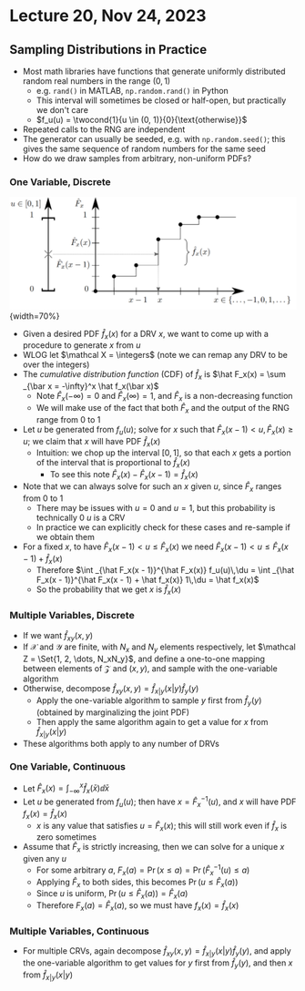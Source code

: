 # Lecture 20, Nov 24, 2023

## Sampling Distributions in Practice

* Most math libraries have functions that generate uniformly distributed random real numbers in the range $(0, 1)$
	* e.g. `rand()` in MATLAB, `np.random.rand()` in Python
	* This interval will sometimes be closed or half-open, but practically we don't care
	* $f_u(u) = \twocond{1}{u \in (0, 1)}{0}{\text{otherwise}}$
* Repeated calls to the RNG are independent
* The generator can usually be seeded, e.g. with `np.random.seed()`; this gives the same sequence of random numbers for the same seed
* How do we draw samples from arbitrary, non-uniform PDFs?

### One Variable, Discrete

![Algorithm to select one discrete random variable.](imgs/lec20_1.png){width=70%}

* Given a desired PDF $\hat f_x(x)$ for a DRV $x$, we want to come up with a procedure to generate $x$ from $u$
* WLOG let $\mathcal X = \integers$ (note we can remap any DRV to be over the integers)
* The *cumulative distribution function* (CDF) of $\hat f_x$ is $\hat F_x(x) = \sum _{\bar x = -\infty}^x \hat f_x(\bar x)$
	* Note $\hat F_x(-\infty) = 0$ and $\hat F_x(\infty) = 1$, and $\hat F_x$ is a non-decreasing function
	* We will make use of the fact that both $\hat F_x$ and the output of the RNG range from 0 to 1
* Let $u$ be generated from $f_u(u)$; solve for $x$ such that $\hat F_x(x - 1) < u, \hat F_x(x) \geq u$; we claim that $x$ will have PDF $\hat f_x(x)$
	* Intuition: we chop up the interval $[0, 1]$, so that each $x$ gets a portion of the interval that is proportional to $\hat f_x(x)$
		* To see this note $\hat F_x(x) - \hat F_x(x - 1) = \hat f_x(x)$
* Note that we can always solve for such an $x$ given $u$, since $\hat F_x$ ranges from 0 to 1
	* There may be issues with $u = 0$ and $u = 1$, but this probability is technically 0 $u$ is a CRV
	* In practice we can explicitly check for these cases and re-sample if we obtain them
* For a fixed $x$, to have $\hat F_x(x - 1) < u \leq \hat F_x(x)$ we need $\hat F_x(x - 1) < u \leq \hat F_x(x - 1) + \hat f_x(x)$
	* Therefore $\int _{\hat F_x(x - 1)}^{\hat F_x(x)} f_u(u)\,\du = \int _{\hat F_x(x - 1)}^{\hat F_x(x - 1) + \hat f_x(x)} 1\,\du = \hat f_x(x)$
	* So the probability that we get $x$ is $\hat f_x(x)$

### Multiple Variables, Discrete

* If we want $\hat f_{xy}(x, y)$
* If $\mathcal X$ and $\mathcal Y$ are finite, with $N_x$ and $N_y$ elements respectively, let $\mathcal Z = \Set{1, 2, \dots, N_xN_y}$, and define a one-to-one mapping between elements of $\mathcal Z$ and $(x, y)$, and sample with the one-variable algorithm
* Otherwise, decompose $\hat f_{xy}(x, y) = \hat f_{x|y}(x|y)\hat f_y(y)$
	* Apply the one-variable algorithm to sample $y$ first from $\hat f_y(y)$ (obtained by marginalizing the joint PDF)
	* Then apply the same algorithm again to get a value for $x$ from $\hat f_{x|y}(x|y)$
* These algorithms both apply to any number of DRVs

### One Variable, Continuous

* Let $\hat F_x(x) = \int _{-\infty}^x \hat f_x(\bar x)\dd\bar x$
* Let $u$ be generated from $f_u(u)$; then have $x = \hat F_x^{-1}(u)$, and $x$ will have PDF $f_x(x) = \hat f_x(x)$
	* $x$ is any value that satisfies $u = \hat F_x(x)$; this will still work even if $\hat f_x$ is zero sometimes
* Assume that $\hat F_x$ is strictly increasing, then we can solve for a unique $x$ given any $u$
	* For some arbitrary $a$, $F_x(a) = \Pr(x \leq a) = \Pr(\hat F_x^{-1}(u) \leq a)$
	* Applying $\hat F_x$ to both sides, this becomes $\Pr(u \leq \hat F_x(a))$
	* Since $u$ is uniform, $\Pr(u \leq \hat F_x(a)) = \hat F_x(a)$
	* Therefore $F_x(a) = \hat F_x(a)$, so we must have $f_x(x) = \hat f_x(x)$

### Multiple Variables, Continuous

* For multiple CRVs, again decompose $\hat f_{xy}(x, y) = \hat f_{x|y}(x|y)\hat f_y(y)$, and apply the one-variable algorithm to get values for $y$ first from $\hat f_y(y)$, and then $x$ from $\hat f_{x|y}(x|y)$

